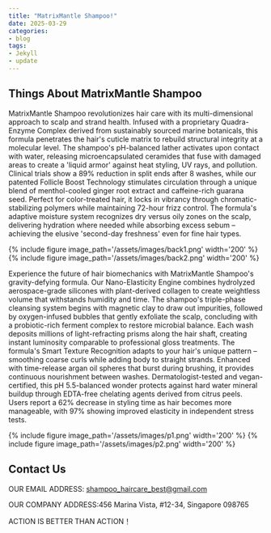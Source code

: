 ```yaml
---
title: "MatrixMantle Shampoo!"
date: 2025-03-29
categories:
- blog
tags:
- Jekyll
- update
---
```


## Things About MatrixMantle Shampoo

MatrixMantle Shampoo revolutionizes hair care with its multi-dimensional approach to scalp and strand health. Infused with a proprietary Quadra-Enzyme Complex derived from sustainably sourced marine botanicals, this formula penetrates the hair's cuticle matrix to rebuild structural integrity at a molecular level. The shampoo's pH-balanced lather activates upon contact with water, releasing microencapsulated ceramides that fuse with damaged areas to create a 'liquid armor' against heat styling, UV rays, and pollution. Clinical trials show a 89% reduction in split ends after 8 washes, while our patented Follicle Boost Technology stimulates circulation through a unique blend of menthol-cooled ginger root extract and caffeine-rich guarana seed. Perfect for color-treated hair, it locks in vibrancy through chromatic-stabilizing polymers while maintaining 72-hour frizz control. The formula's adaptive moisture system recognizes dry versus oily zones on the scalp, delivering hydration where needed while absorbing excess sebum – achieving the elusive 'second-day freshness' even for fine hair types.

{% include figure image_path='/assets/images/back1.png' width='200' %}
{% include figure image_path='/assets/images/back2.png' width='200' %}

Experience the future of hair biomechanics with MatrixMantle Shampoo's gravity-defying formula. Our Nano-Elasticity Engine combines hydrolyzed aerospace-grade silicones with plant-derived collagen to create weightless volume that withstands humidity and time. The shampoo's triple-phase cleansing system begins with magnetic clay to draw out impurities, followed by oxygen-infused bubbles that gently exfoliate the scalp, concluding with a probiotic-rich ferment complex to restore microbial balance. Each wash deposits millions of light-refracting prisms along the hair shaft, creating instant luminosity comparable to professional gloss treatments. The formula's Smart Texture Recognition adapts to your hair's unique pattern – smoothing coarse curls while adding body to straight strands. Enhanced with time-release argan oil spheres that burst during brushing, it provides continuous nourishment between washes. Dermatologist-tested and vegan-certified, this pH 5.5-balanced wonder protects against hard water mineral buildup through EDTA-free chelating agents derived from citrus peels. Users report a 62% decrease in styling time as hair becomes more manageable, with 97% showing improved elasticity in independent stress tests.

{% include figure image_path='/assets/images/p1.png' width='200' %}
{% include figure image_path='/assets/images/p2.png' width='200' %}


## Contact Us

OUR EMAIL ADDRESS: shampoo_haircare_best@gmail.com

OUR COMPANY ADDRESS:456 Marina Vista, #12-34, Singapore 098765

ACTION IS BETTER THAN ACTION！
